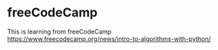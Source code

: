 # freeCodeCamp
This is learning from freeCodeCamp
https://www.freecodecamp.org/news/intro-to-algorithms-with-python/
